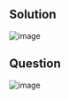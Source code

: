 ## Solution
![image](https://github.com/user-attachments/assets/fdf7df8d-9a2a-4282-b3b8-0ffc999a2b3f)

## Question
![image](https://github.com/user-attachments/assets/1f58f93b-9c2f-4f04-99f9-8d154f2fed3c)
